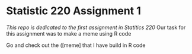 # Statistic 220 Assignment 1

*This repo is dedicated to the first assignment in Statitics 220*
Our task for this assignment was to make a meme using R code

Go and check out the ([meme] that I have build in R code
